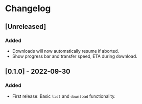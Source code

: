 # Changelog

## [Unreleased]
### Added
- Downloads will now automatically resume if aborted.
- Show progress bar and transfer speed, ETA during download.

## [0.1.0] - 2022-09-30
### Added
- First release: Basic `list` and `download` functionality.